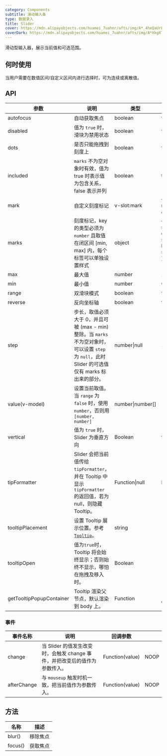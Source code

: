 ```yaml
---
category: Components
subtitle: 滑动输入条
type: 数据录入
title: Slider
cover: https://mdn.alipayobjects.com/huamei_7uahnr/afts/img/A*_4heQaUrFn4AAAAAAAAAAAAADrJ8AQ/original
coverDark: https://mdn.alipayobjects.com/huamei_7uahnr/afts/img/A*XkgXTaudeosAAAAAAAAAAAAADrJ8AQ/original
---
```


滑动型输入器，展示当前值和可选范围。

## 何时使用

当用户需要在数值区间/自定义区间内进行选择时，可为连续或离散值。

## API

| 参数 | 说明 | 类型 | 默认值 | 版本 |
| --- | --- | --- | --- | --- |
| autofocus | 自动获取焦点 | boolean | false |  |
| disabled | 值为 `true` 时，滑块为禁用状态 | boolean | false |  |
| dots | 是否只能拖拽到刻度上 | boolean | false |  |
| included | `marks` 不为空对象时有效，值为 true 时表示值为包含关系，false 表示并列 | boolean | true |  |
| mark | 自定义刻度标记 | v-slot:mark | { point: number, label: any } | 3.0 |
| marks | 刻度标记，key 的类型必须为 `number` 且取值在闭区间 \[min, max] 内，每个标签可以单独设置样式 | object | { number: string\|VNode } or { number: { style: object, label: string\|VNode } } or { number: () => VNode } |  |
| max | 最大值 | number | 100 |  |
| min | 最小值 | number | 0 |  |
| range | 双滑块模式 | boolean | false |  |
| reverse | 反向坐标轴 | boolean | false | 1.5.0 |
| step | 步长，取值必须大于 0，并且可被 (max - min) 整除。当 `marks` 不为空对象时，可以设置 `step` 为 `null`，此时 Slider 的可选值仅有 marks 标出来的部分。 | number\|null | 1 |  |
| value(v-model) | 设置当前取值。当 `range` 为 `false` 时，使用 `number`，否则用 `[number, number]` | number\|number\[] |  |  |
| vertical | 值为 `true` 时，Slider 为垂直方向 | Boolean | false |  |
| tipFormatter | Slider 会把当前值传给 `tipFormatter`，并在 Tooltip 中显示 `tipFormatter` 的返回值，若为 null，则隐藏 Tooltip。 | Function\|null | IDENTITY |  |
| tooltipPlacement | 设置 Tooltip 展示位置。参考 [`Tooltip`](/components/tooltip/)。 | string |  | 1.5.0 |
| tooltipOpen | 值为`true`时，Tooltip 将会始终显示；否则始终不显示，哪怕在拖拽及移入时。 | Boolean |  | 4.0 |
| getTooltipPopupContainer | Tooltip 渲染父节点，默认渲染到 body 上。 | Function | () => document.body | 1.5.0 |

### 事件

| 事件名称 | 说明 | 回调参数 |  |
| --- | --- | --- | --- |
| change | 当 Slider 的值发生改变时，会触发 change 事件，并把改变后的值作为参数传入。 | Function(value) | NOOP |
| afterChange | 与 `mouseup` 触发时机一致，把当前值作为参数传入。 | Function(value) | NOOP |

## 方法

| 名称    | 描述     |
| ------- | -------- |
| blur()  | 移除焦点 |
| focus() | 获取焦点 |
